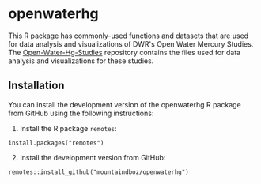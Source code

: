 
# openwaterhg

<!-- badges: start -->
<!-- badges: end -->

This R package has commonly-used functions and datasets that are used for data analysis and visualizations of DWR's Open Water Mercury Studies. The [Open-Water-Hg-Studies](https://github.com/mountaindboz/Open-Water-Hg-Studies) repository contains the files used for data analysis and visualizations for these studies.

## Installation

You can install the development version of the openwaterhg R package from GitHub using the following instructions:

1. Install the R package `remotes`:

```
install.packages("remotes")
```

2. Install the development version from GitHub:

```
remotes::install_github("mountaindboz/openwaterhg")
```

